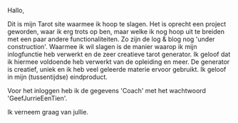 Hallo, 

Dit is mijn Tarot site waarmee ik hoop te slagen. Het is oprecht een project 
geworden, waar ik erg trots op ben, maar welke ik nog hoop uit te breiden 
met een paar andere functionaliteiten. 
Zo zijn de log & blog nog 'under construction'. Waarmee ik wil slagen is 
de manier waarop ik mijn inlogfunctie heb verwerkt en de zeer creatieve 
tarot generator. Ik geloof dat ik hiermee voldoende heb verwerkt van de 
opleiding en meer. De generator is creatief, uniek en ik heb veel geleerde
materie ervoor gebruikt. Ik geloof in mijn (tussentijdse) eindproduct. 

Voor het inloggen heb ik de gegevens 'Coach' met het wachtwoord 'GeefJurrieEenTien'.

Ik verneem graag van jullie.